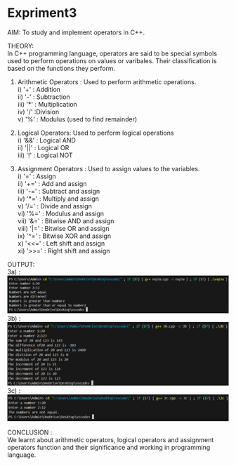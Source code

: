 # Expriment3

AIM: To study and implement operators in C++. <br>

THEORY: <br>
In C++ programming language, operators are said to be special symbols used to perform operations on values or varibales. Their classification is based on the functions they perform. <br>

1) Arithmetic Operators : Used to perform arithmetic operations. <br>
i) '+' : Addition <br>
ii) '-' : Subtraction <br>
iii) '*' : Multiplication <br>
iv) '/' :Division <br>
v) '%' : Modulus (used to find remainder) <br>

2) Logical Operators: Used to perform logical operations <br>
i) '&&' : Logical AND <br>
ii) '||' : Logical OR <br>
iii) '!' : Logical NOT  <br>

3) Assignment Operators : Used to assign values to the variables.  <br>
i)  '=' : Assign <br>
ii)  '+=' : Add and assign <br>
iii)  '-=' : Subtract and assign <br>
iv)  '*=' : Multiply and assign <br>
v)  '/=' : Divide and assign <br>
vi)  '%=' : Modulus and assign <br>
vii)  '&=' : Bitwise AND and assign <br>
viii)  '|=' : Bitwise OR and assign <br>
ix)  '^=' : Bitwise XOR and assign <br>
x)  '<<=' : Left shift and assign <br>
xi)  '>>=' : Right shift and assign <br>

OUTPUT:  <br>
3a) :  <br>
![exp3a](https://github.com/sarakanyal03/CDS_Expriment3/blob/main/Screenshot%202024-07-31%20011317.png)
3b) :<br>
![exp3b](https://github.com/sarakanyal03/CDS_Expriment3/blob/main/Screenshot%202024-07-31%20011427.png)
3c) : <br>
![exp3c](https://github.com/sarakanyal03/CDS_Expriment3/blob/main/Screenshot%202024-07-31%20011541.png)

CONCLUSION : <br>
We learnt about arithmetic operators, logical operators and assignment operators function and their significance and working in programming language.



